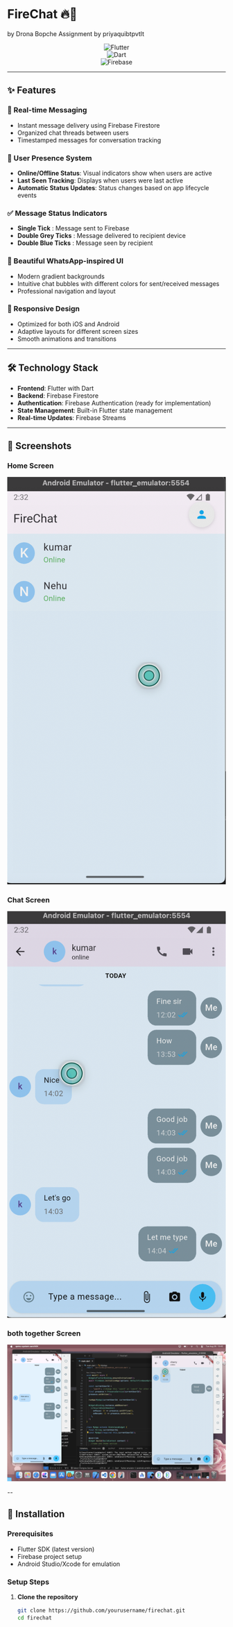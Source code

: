 # FireChat 🔥💬  

by Drona Bopche
Assignment by priyaquibtpvtlt  

<div align="center">

![Flutter](https://img.shields.io/badge/Flutter-02569B?style=for-the-badge&logo=flutter&logoColor=white)  
![Dart](https://img.shields.io/badge/Dart-0175C2?style=for-the-badge&logo=dart&logoColor=white)  
![Firebase](https://img.shields.io/badge/Firebase-FFCA28?style=for-the-badge&logo=firebase&logoColor=black)  

</div>

---

## ✨ Features  

### 💬 Real-time Messaging  
- Instant message delivery using Firebase Firestore  
- Organized chat threads between users  
- Timestamped messages for conversation tracking  

### 👥 User Presence System  
- **Online/Offline Status**: Visual indicators show when users are active  
- **Last Seen Tracking**: Displays when users were last active  
- **Automatic Status Updates**: Status changes based on app lifecycle events  

### ✅ Message Status Indicators  
- **Single Tick** : Message sent to Firebase  
- **Double Grey Ticks** : Message delivered to recipient device  
- **Double Blue Ticks** : Message seen by recipient  

### 🎨 Beautiful WhatsApp-inspired UI  
- Modern gradient backgrounds  
- Intuitive chat bubbles with different colors for sent/received messages  
- Professional navigation and layout  

### 📱 Responsive Design  
- Optimized for both iOS and Android  
- Adaptive layouts for different screen sizes  
- Smooth animations and transitions  

---

## 🛠️ Technology Stack  

- **Frontend**: Flutter with Dart  
- **Backend**: Firebase Firestore  
- **Authentication**: Firebase Authentication (ready for implementation)  
- **State Management**: Built-in Flutter state management  
- **Real-time Updates**: Firebase Streams  

---

## 📸 Screenshots  

### Home Screen  
![Home](images/homepage.png)  

### Chat Screen  
![Chat](images/chatpage.png)  

### both together Screen  
![working](images/ss2.png)  

--


## 🚀 Installation  

### Prerequisites  
- Flutter SDK (latest version)  
- Firebase project setup  
- Android Studio/Xcode for emulation  

### Setup Steps  

1. **Clone the repository**  
   ```bash
   git clone https://github.com/yourusername/firechat.git
   cd firechat

